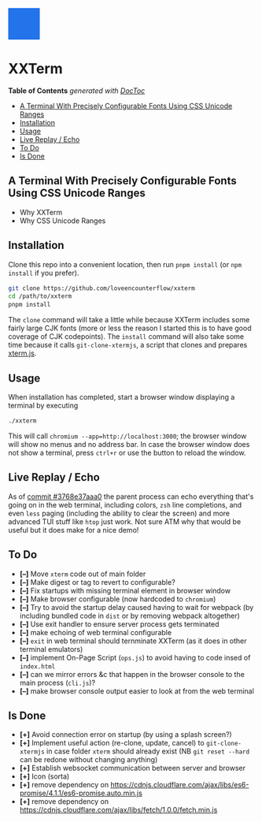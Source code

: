 


<img src='app/static/logo.png'>


# XXTerm




<!-- START doctoc generated TOC please keep comment here to allow auto update -->
<!-- DON'T EDIT THIS SECTION, INSTEAD RE-RUN doctoc TO UPDATE -->
**Table of Contents**  *generated with [DocToc](https://github.com/thlorenz/doctoc)*

- [A Terminal With Precisely Configurable Fonts Using CSS Unicode Ranges](#a-terminal-with-precisely-configurable-fonts-using-css-unicode-ranges)
- [Installation](#installation)
- [Usage](#usage)
- [Live Replay / Echo](#live-replay--echo)
- [To Do](#to-do)
- [Is Done](#is-done)

<!-- END doctoc generated TOC please keep comment here to allow auto update -->

## A Terminal With Precisely Configurable Fonts Using CSS Unicode Ranges

* Why XXTerm
* Why CSS Unicode Ranges

## Installation

Clone this repo into a convenient location, then run `pnpm install` (or `npm install` if you prefer).

```bash
git clone https://github.com/loveencounterflow/xxterm
cd /path/to/xxterm
pnpm install
```

The `clone` command will take a little while because XXTerm includes some fairly large CJK fonts (more or
less the reason I started this is to have good coverage of CJK codepoints). The `install` command will also
take some time because it calls `git-clone-xtermjs`, a script that clones and prepares
[xterm.js](https://github.com/xtermjs/xterm.js).

## Usage

When installation has completed, start a browser window displaying a terminal by executing

```bash
./xxterm
```

This will call `chromium --app=http://localhost:3000`; the browser window will show no menus and no address
bar. In case the browser window does not show a terminal, press `ctrl+r` or use the button to reload the
window.

## Live Replay / Echo

As of [commit&nbsp;#3768e37aaa0](https://github.com/loveencounterflow/xxterm/commit/3768e37aaa0486895bbe9e86d7bbccfdc42cdef8)
the parent process can echo everything that's going on in the web terminal, including colors, `zsh` line
completions, and even `less` paging (including the ability to clear the screen) and more advanced TUI stuff
like `htop` just work. Not sure ATM why that would be useful but it does make for a nice demo!



## To Do

* **[–]** Move `xterm` code out of main folder
* **[–]** Make digest or tag to revert to configurable?
* **[–]** Fix startups with missing terminal element in browser window
* **[–]** Make browser configurable (now hardcoded to `chromium`)
* **[–]** Try to avoid the startup delay caused having to wait for webpack (by including bundled code in
  `dist` or by removing webpack altogether)
* **[–]** Use exit handler to ensure server process gets terminated
* **[–]** make echoing of web terminal configurable
* **[–]** `exit` in web terminal should ternminate XXTerm (as it does in other terminal emulators)
* **[–]** implement On-Page Script (`ops.js`) to avoid having to code insed of `index.html`
* **[–]** can we mirror errors &c that happen in the browser console to the main process (`cli.js`)?
* **[–]** make browser console output easier to look at from the web terminal

## Is Done

* **[+]** Avoid connection error on startup (by using a splash screen?)
* **[+]** Implement useful action (re-clone, update, cancel) to `git-clone-xtermjs` in case folder `xterm`
  should already exist (NB `git reset --hard` can be redone without changing anything)
* **[+]** Establish websocket communication between server and browser
* **[+]** Icon (sorta)
* **[+]** remove dependency on https://cdnjs.cloudflare.com/ajax/libs/es6-promise/4.1.1/es6-promise.auto.min.js
* **[+]** remove dependency on https://cdnjs.cloudflare.com/ajax/libs/fetch/1.0.0/fetch.min.js




